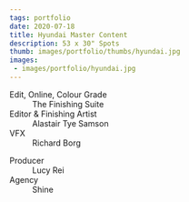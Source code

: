 ```yaml
---
tags: portfolio
date: 2020-07-18
title: Hyundai Master Content
description: 53 x 30" Spots
thumb: images/portfolio/thumbs/hyundai.jpg
images:
 - images/portfolio/hyundai.jpg
---
```


<dl>
  <dt>Edit, Online, Colour Grade</dt>
  <dd>The Finishing Suite</dd>

  <dt>Editor &amp; Finishing Artist</dt>
  <dd>Alastair Tye Samson</dd>

  <dt>VFX</dt>
  <dd>Richard Borg</dd>
</dl>

<dl>
  <dt>Producer</dt>
  <dd>Lucy Rei</dd>

  <dt>Agency</dt>
  <dd>Shine</dd>
</dl>